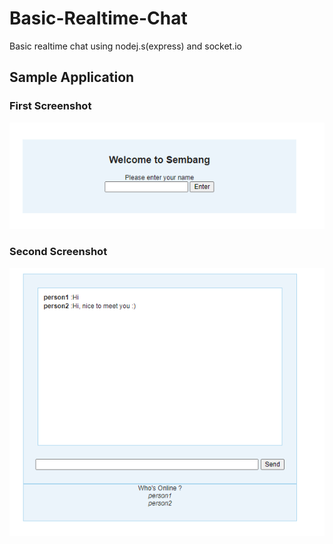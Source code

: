 # Basic-Realtime-Chat
Basic realtime chat using nodej.s(express) and socket.io

## Sample Application

### First Screenshot
<img src="https://raw.githubusercontent.com/AfiHisam/Basic-Realtime-Chat/master/screenshot1.png">

### Second Screenshot
<img src="https://raw.githubusercontent.com/AfiHisam/Basic-Realtime-Chat/master/screenshot2.PNG">
